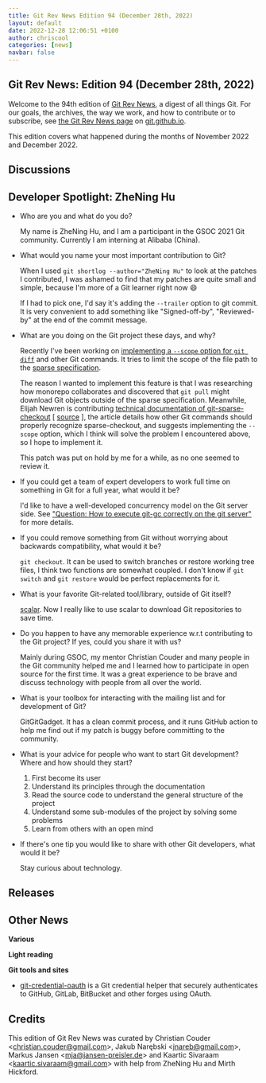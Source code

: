 ```yaml
---
title: Git Rev News Edition 94 (December 28th, 2022)
layout: default
date: 2022-12-28 12:06:51 +0100
author: chriscool
categories: [news]
navbar: false
---
```


## Git Rev News: Edition 94 (December 28th, 2022)

Welcome to the 94th edition of [Git Rev News](https://git.github.io/rev_news/rev_news/),
a digest of all things Git. For our goals, the archives, the way we work, and how to contribute or to
subscribe, see [the Git Rev News page](https://git.github.io/rev_news/rev_news/) on [git.github.io](http://git.github.io).

This edition covers what happened during the months of November 2022 and December 2022.

## Discussions

<!---
### General
-->

<!---
### Reviews
-->

<!---
### Support
-->

## Developer Spotlight: ZheNing Hu

* Who are you and what do you do?

  My name is ZheNing Hu, and I am a participant in the GSOC 2021
  Git community. Currently I am interning at Alibaba (China).

* What would you name your most important contribution to Git?

  When I used `git shortlog --author="ZheNing Hu"` to look at the patches
  I contributed, I was ashamed to find that my patches are quite small and
  simple, because I'm more of a Git learner right now 😄

  If I had to pick one, I'd say it's adding the `--trailer` option to git commit.
  It is very convenient to add something like "Signed-off-by", "Reviewed-by"
  at the end of the commit message.

* What are you doing on the Git project these days, and why?

  Recently I've been working on [implementing a `--scope` option for `git diff`](https://lore.kernel.org/git/pull.1398.v3.git.1669723221.gitgitgadget@gmail.com/)
  and other Git commands. It tries to limit the scope of the file path to the
  [sparse specification](https://github.com/git/git/blob/7c2ef319c52c4997256f5807564523dfd4acdfc7/Documentation/technical/sparse-checkout.txt#L73).

  The reason I wanted to implement this feature is that I was researching
  how monorepo collaborates and discovered that `git pull` might download
  Git objects outside of the sparse specification. Meanwhile, Elijah Newren
  is contributing [technical documentation of git-sparse-checkout](https://git-scm.com/docs/sparse-checkout)
  [ [source](https://github.com/git/git/blob/7c2ef319c52c4997256f5807564523dfd4acdfc7/Documentation/technical/sparse-checkout.txt) ],
  the article details how other Git commands should properly recognize
  sparse-checkout, and suggests implementing the `--scope` option, which
  I think will solve the problem I encountered above, so I hope to implement it.

  This patch was put on hold by me for a while, as no one seemed to review it.

* If you could get a team of expert developers to work full time on
  something in Git for a full year, what would it be?

  I'd like to have a well-developed concurrency model on the Git server side.
  See ["Question: How to execute git-gc correctly on the git server"](https://lore.kernel.org/git/CAOLTT8Tt3jW2yvm6BRU3yG+EvW1WG9wWFq6PuOcaHNNLQAaGjg@mail.gmail.com/)
  for more details.

* If you could remove something from Git without worrying about
  backwards compatibility, what would it be?

  `git checkout`. It can be used to switch branches or restore working tree files,
  I think two functions are somewhat coupled. I don't know if `git switch` and
  `git restore` would be perfect replacements for it.

* What is your favorite Git-related tool/library, outside of
  Git itself?

  [scalar](https://git-scm.com/docs/scalar). Now I really like to use scalar to
  download Git repositories to save time.

* Do you happen to have any memorable experience w.r.t contributing to
  the Git project? If yes, could you share it with us?

  Mainly during GSOC, my mentor Christian Couder and many people in the Git
  community helped me and I learned how to participate in open source for the
  first time. It was a great experience to be brave and discuss technology with
  people from all over the world.

* What is your toolbox for interacting with the mailing list and for
  development of Git?

  GitGitGadget. It has a clean commit process, and it runs GitHub action to
  help me find out if my patch is buggy before committing to the community.

* What is your advice for people who want to start Git development?
  Where and how should they start?

  1. First become its user
  2. Understand its principles through the documentation
  3. Read the source code to understand the general structure of the project
  4. Understand some sub-modules of the project by solving some problems
  5. Learn from others with an open mind

* If there's one tip you would like to share with other Git
  developers, what would it be?

  Stay curious about technology.


## Releases


## Other News

__Various__


__Light reading__

<!---
__Easy watching__
-->

__Git tools and sites__

* [git-credential-oauth](https://github.com/hickford/git-credential-oauth)
  is a Git credential helper that securely authenticates to GitHub,
  GitLab, BitBucket and other forges using OAuth.

## Credits

This edition of Git Rev News was curated by
Christian Couder &lt;<christian.couder@gmail.com>&gt;,
Jakub Narębski &lt;<jnareb@gmail.com>&gt;,
Markus Jansen &lt;<mja@jansen-preisler.de>&gt; and
Kaartic Sivaraam &lt;<kaartic.sivaraam@gmail.com>&gt;
with help from ZheNing Hu and Mirth Hickford.
